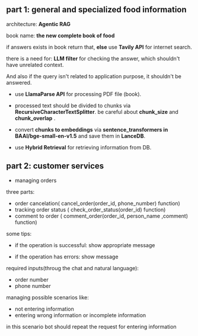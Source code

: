 ## part 1: general and specialized food information

architecture: **Agentic RAG**

book name: **the new complete book of food**

if answers exists in book return that, **else** use **Tavily API** for internet search.

there is a need for: **LLM filter** for checking the answer, which shouldn't have unrelated context.

And also if the query isn't related to application purpose, it shouldn't be answered.


- use **LlamaParse API** for processing PDF file (book).

- processed text should be divided to chunks via **RecursiveCharacterTextSplitter**. be careful about **chunk_size** and **chunk_overlap** .

- convert **chunks to embeddings** via **sentence_transformers in BAAI/bge-small-en-v1.5** and save them in **LanceDB**.

- use **Hybrid Retrieval** for retrieving information from DB.


## part 2: customer services

- managing orders


three parts:
- order cancelation(    cancel_order(order_id, phone_number)     function)
- tracking order status (     check_order_status(order_id)    function)
- comment to order (      comment_order(order_id, person_name ,comment)      function)

some tips:

- if the operation is successful: show appropriate message

- if the operation has errors: show message

required inputs(throug the chat and natural language):

- order number
- phone number

managing possible scenarios like:

- not entering information
- entering wrong information or incomplete information

in this scenario bot should repeat the request for entering information